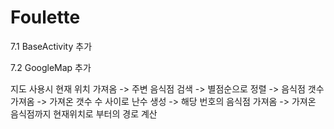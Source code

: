 # Foulette

7.1
BaseActivity 추가
 
7.2
GoogleMap 추가
 
지도 사용시
현재 위치 가져옴 -> 주변 음식점 검색 -> 별점순으로 정렬 -> 음식점 갯수 가져옴 -> 가져온 갯수 수 사이로 난수 생성
-> 해당 번호의 음식점 가져옴 -> 가져온 음식점까지 현재위치로 부터의 경로 계산
